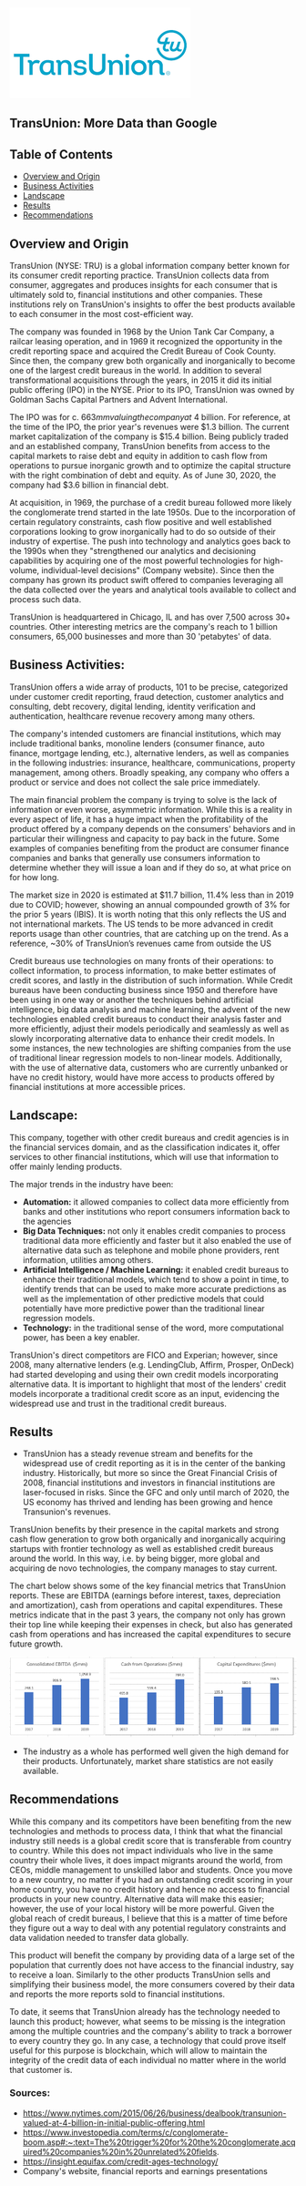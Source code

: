 ![Transunion Logo](../01-FinTech/support-files/TransUnion-Logo.png)
## TransUnion: More Data than Google  


## Table of Contents
* [Overview and Origin](Overview-and-Origin)
* [Business Activities](Business-Activities)
* [Landscape](Landscape)
* [Results](Results)
* [Recommendations](Recommendations)

## Overview and Origin

 TransUnion (NYSE: TRU) is a global information company better known for its consumer credit reporting practice. TransUnion collects data from consumer, aggregates and produces insights for each consumer that is ultimately sold to, financial institutions and other companies. These institutions rely on TransUnion's insights to offer the best products available to each consumer in the most cost-efficient way.  

 The company was founded in 1968 by the Union Tank Car Company, a railcar leasing operation, and in 1969 it recognized the opportunity in the credit reporting space and acquired the Credit Bureau of Cook County. Since then, the company grew both organically and inorganically to become one of the largest credit bureaus in the world. In addition to several transformational acquisitions through the years, in 2015 it did its initial public offering (IPO) in the NYSE. Prior to its IPO, TransUnion was owned by Goldman Sachs Capital Partners and Advent International.

 The IPO was for c. $663mm valuing the company at ~$4 billion. For reference, at the time of the IPO, the prior year's revenues were $1.3 billion. The current market capitalization of the company is $15.4 billion. Being publicly traded and an established company, TransUnion benefits from access to the capital markets to raise debt and equity in addition to cash flow from operations to pursue inorganic growth and to optimize the capital structure with the right combination of debt and equity. As of June 30, 2020, the company had $3.6 billion in financial debt. 

 At acquisition, in 1969, the purchase of a credit bureau followed more likely the conglomerate trend started in the late 1950s. Due to the incorporation of certain regulatory constraints, cash flow positive and well established corporations looking to grow inorganically had to do so outside of their industry of expertise. The push into technology and analytics goes back to the 1990s when they "strengthened our analytics and decisioning capabilities by acquiring one of the most powerful technologies for high-volume, individual-level decisions" (Company website). Since then the company has grown its product swift offered to companies leveraging all the data collected over the years and analytical tools available to collect and process such data.  

 TransUnion is headquartered in Chicago, IL and has over 7,500 across 30+ countries. Other interesting metrics are the company's reach to 1 billion consumers, 65,000 businesses and more than 30 'petabytes' of data. 

## Business Activities:

 TransUnion offers a wide array of products, 101 to be precise, categorized under customer credit reporting, fraud detection, customer analytics and consulting, debt recovery, digital lending, identity verification and authentication, healthcare revenue recovery among many others. 

 The company's intended customers are financial institutions, which may include traditional banks, monoline lenders (consumer finance, auto finance, mortgage lending, etc.), alternative lenders, as well as companies in the following industries: insurance, healthcare, communications, property management, among others. Broadly speaking, any company who offers a product or service and does not collect the sale price immediately.

 The main financial problem the company is trying to solve is the lack of information or even worse, asymmetric information. While this is a reality in every aspect of life, it has a huge impact when the profitability of the product offered by a company depends on the consumers' behaviors and in particular their willingness and capacity to pay back in the future. Some examples of companies benefiting from the product are consumer finance companies and banks that generally use consumers information to determine whether they will issue a loan and if they do so, at what price on for how long. 

 The market size in 2020 is estimated at $11.7 billion, 11.4% less than in 2019 due to COVID; however, showing an annual compounded growth of 3% for the prior 5 years (IBIS). It is worth noting that this only reflects the US and not international markets. The US tends to be more advanced in credit reports usage than other countries, that are catching up on the trend. As a reference, ~30% of TransUnion’s revenues came from outside the US

 
 Credit bureaus use technologies on many fronts of their operations: to collect information, to process information, to make better estimates of credit scores, and lastly in the distribution of such information. While Credit bureaus have been conducting business since 1950 and therefore have been using in one way or another the techniques behind artificial intelligence, big data analysis and machine learning, the advent of the new technologies enabled credit bureaus to conduct their analysis faster and more efficiently, adjust their models periodically and seamlessly as well as slowly incorporating alternative data to enhance their credit models. In some instances, the new technologies are shifting companies from the use of traditional linear regression models to non-linear models. Additionally, with the use of alternative data, customers who are currently unbanked or have no credit history, would have more access to products offered by financial institutions at more accessible prices. 

## Landscape:


 This company, together with other credit bureaus and credit agencies is in the financial services domain, and as the classification indicates it, offer services to other financial institutions, which will use that information to offer mainly lending products.  

 The major trends in the industry have been: 
 * **Automation:** it allowed companies to collect data more efficiently from banks and other institutions who report consumers information back to the agencies
 * **Big Data Techniques:** not only it enables credit companies to process traditional data more efficiently and faster but it also enabled the use of alternative data such as telephone and mobile phone providers, rent information, utilities among others. 
 * **Artificial Intelligence / Machine Learning:** it enabled credit bureaus to enhance their traditional models, which tend to show a point in time, to identify trends that can be used to make more accurate predictions as well as the implementation of other predictive models that could potentially have more predictive power than the traditional linear regression models. 
 * **Technology:** in the traditional sense of the word, more computational power, has been a key enabler. 
 

 TransUnion's direct competitors are FICO and Experian; however, since 2008, many alternative lenders (e.g. LendingClub, Affirm, Prosper, OnDeck) had started developing and using their own credit models incorporating alternative data. It is important to highlight that most of the lenders' credit models incorporate a traditional credit score as an input, evidencing the widespread use and trust in the traditional credit bureaus.  


## Results

* TransUnion has a steady revenue stream and benefits for the widespread use of credit reporting as it is in the center of the banking industry. Historically, but more so since the Great Financial Crisis of 2008, financial institutions and investors in financial institutions are laser-focused in risks. Since the GFC and only until march of 2020, the US economy has thrived and lending has been growing and hence Transunion's revenues. 

TransUnion benefits by their presence in the capital markets and strong cash flow generation to grow both organically and inorganically acquiring startups with frontier technology as well as established credit bureaus around the world. In this way, i.e. by being bigger, more global and acquiring de novo technologies, the company manages to stay current. 

The chart below shows some of the key financial metrics that TransUnion reports. These are EBITDA (earnings before interest, taxes, depreciation and amortization), cash from operations and capital expenditures. These metrics indicate that in the past 3 years, the company not only has grown their top line while keeping their expenses in check, but also has generated cash from operations and has increased the capital expenditures to secure future growth. 

![revenues-chart](../01-FinTech/support-files/Keymetrics.png)

* The industry as a whole has performed well given the high demand for their products. Unfortunately, market share statistics are not easily available.  


## Recommendations

 While this company and its competitors have been benefiting from the new technologies and methods to process data, I think that what the financial industry still needs is a global credit score that is transferable from country to country. While this does not impact individuals who live in the same country their whole lives, it does impact migrants around the world, from CEOs, middle management to unskilled labor and students. Once you move to a new country, no matter if you had an outstanding credit scoring in your home country, you have no credit history and hence no access to financial products in your new country. Alternative data will make this easier; however, the use of your local history will be more powerful. Given the global reach of credit bureaus, I believe that this is a matter of time before they figure out a way to deal with any potential regulatory constraints and data validation needed to transfer data globally.  

 This product will benefit the company by providing data of a large set of the population that currently does not have access to the financial industry, say to receive a loan. Similarly to the other products TransUnion sells and simplifying their business model, the more consumers covered by their data and reports the more reports sold to financial institutions.

 To date, it seems that TransUnion already has the technology needed to launch this product; however, what seems to be missing is the integration among the multiple countries and the company's ability to track a borrower to every country they go. In any case, a technology that could prove itself useful for this purpose is blockchain, which will allow to maintain the integrity of the credit data of each individual no matter where in the world that customer is. 


### Sources: 
* https://www.nytimes.com/2015/06/26/business/dealbook/transunion-valued-at-4-billion-in-initial-public-offering.html
* https://www.investopedia.com/terms/c/conglomerate-boom.asp#:~:text=The%20trigger%20for%20the%20conglomerate,acquired%20companies%20in%20unrelated%20fields.
* https://insight.equifax.com/credit-ages-technology/
* Company's website, financial reports and earnings presentations

